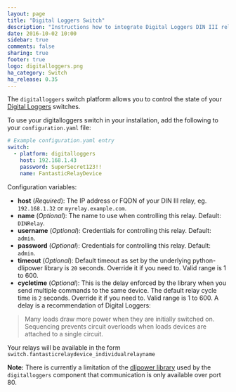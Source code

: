 ```yaml
---
layout: page
title: "Digital Loggers Switch"
description: "Instructions how to integrate Digital Loggers DIN III relays into Home Assistant."
date: 2016-10-02 10:00
sidebar: true
comments: false
sharing: true
footer: true
logo: digitalloggers.png
ha_category: Switch
ha_release: 0.35
---
```



The `digitalloggers` switch platform allows you to control the state of your [Digital Loggers](http://www.digital-loggers.com/dinfaqs.html) switches. 

To use your digitalloggers switch in your installation, add the following to your `configuration.yaml` file:

```yaml
# Example configuration.yaml entry
switch:
  - platform: digitalloggers
    host: 192.168.1.43
    password: SuperSecret123!!
    name: FantasticRelayDevice

```

Configuration variables:

- **host** (*Required*): The IP address or FQDN of your DIN III relay, eg. `192.168.1.32` or `myrelay.example.com`.
- **name** (*Optional*): The name to use when controlling this relay.  Default: `DINRelay`.
- **username** (*Optional*): Credentials for controlling this relay. Default: `admin`.
- **password** (*Optional*): Credentials for controlling this relay. Default: `admin`.
- **timeout** (*Optional*): Default timeout as set by the underlying python-dlipower library is `20` seconds.  Override it if you need to.  Valid range is 1 to 600.
- **cycletime** (*Optional*): This is the delay enforced by the library when you send multiple commands to the same device.  The default relay cycle time is `2` seconds. Override it if you need to.  Valid range is 1 to 600. A delay is a recommendation of Digital Loggers: 
>Many loads draw more power when they are initially switched on. Sequencing prevents circuit overloads when loads devices are attached to a single circuit. 


Your relays will be available in the form `switch.fantasticrelaydevice_individualrelayname`

**Note:** There is currently a limitation of the [dlipower library](https://github.com/dwighthubbard/python-dlipower) used by the `digitalloggers` component that communication is only available over port 80.
